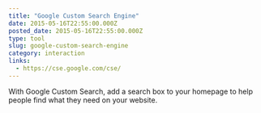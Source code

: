 ```yaml
---
title: "Google Custom Search Engine"
date: 2015-05-16T22:55:00.000Z
posted_date: 2015-05-16T22:55:00.000Z
type: tool
slug: google-custom-search-engine
category: interaction
links:
  - https://cse.google.com/cse/
---
```

With Google Custom Search, add a search box to your homepage to help people find what they need on your website.




